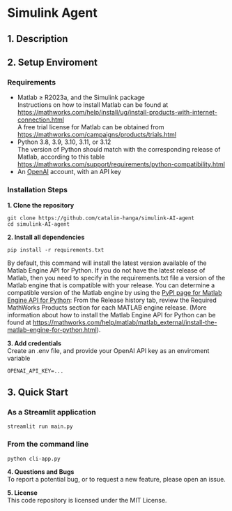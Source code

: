 # Simulink Agent

## 1. Description

## 2. Setup Enviroment

### Requirements

- Matlab ≥ R2023a, and the Simulink package <br>
  Instructions on how to install Matlab can be found at https://mathworks.com/help/install/ug/install-products-with-internet-connection.html <br>
  A free trial license for Matlab can be obtained from https://mathworks.com/campaigns/products/trials.html
- Python 3.8, 3.9, 3.10, 3.11, or 3.12 <br>
  The version of Python should match with the corresponding release of Matlab, according to this table https://mathworks.com/support/requirements/python-compatibility.html
- An [OpenAI](https://auth.openai.com/create-account) account, with an API key

### Installation Steps
**1. Clone the repository**
```
git clone https://github.com/catalin-hanga/simulink-AI-agent
cd simulink-AI-agent
```
**2. Install all dependencies**
```
pip install -r requirements.txt
```
By default, this command will install the latest version available of the Matlab Engine API for Python. If you do not have the latest release of Matlab, then you need to specify in the requirements.txt file a version of the Matlab engine that is compatible with your release. You can determine a compatible version of the Matlab engine by using the [PyPI page for Matlab Engine API for Python](https://pypi.org/project/matlabengine): From the Release history tab, review the Required MathWorks Products section for each MATLAB engine release. (More information about how to install the Matlab Engine API for Python can be found at https://mathworks.com/help/matlab/matlab_external/install-the-matlab-engine-for-python.html).

**3. Add credentials** <br>
Create an .env file, and provide your OpenAI API key as an enviroment variable
```
OPENAI_API_KEY=...
```

## 3. Quick Start

### As a Streamlit application
```
streamlit run main.py
```

### From the command line
```
python cli-app.py
```

**4. Questions and Bugs** <br>
To report a potential bug, or to request a new feature, please open an issue.

**5. License** <br>
This code repository is licensed under the MIT License.
